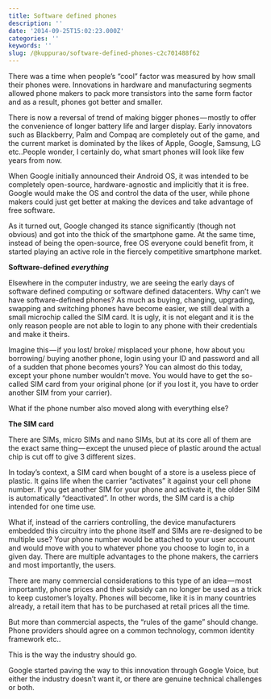 ```yaml
---
title: Software defined phones
description: ''
date: '2014-09-25T15:02:23.000Z'
categories: ''
keywords: ''
slug: /@kuppurao/software-defined-phones-c2c701488f62
---
```


There was a time when people’s “cool” factor was measured by how small their phones were. Innovations in hardware and manufacturing segments allowed phone makers to pack more transistors into the same form factor and as a result, phones got better and smaller.

There is now a reversal of trend of making bigger phones — mostly to offer the convenience of longer battery life and larger display. Early innovators such as Blackberry, Palm and Compaq are completely out of the game, and the current market is dominated by the likes of Apple, Google, Samsung, LG etc..People wonder, I certainly do, what smart phones will look like few years from now.

When Google initially announced their Android OS, it was intended to be completely open-source, hardware-agnostic and implicitly that it is free. Google would make the OS and control the data of the user, while phone makers could just get better at making the devices and take advantage of free software.

As it turned out, Google changed its stance significantly (though not obvious) and got into the thick of the smartphone game. At the same time, instead of being the open-source, free OS everyone could benefit from, it started playing an active role in the fiercely competitive smartphone market.

**Software-defined _everything_**

Elsewhere in the computer industry, we are seeing the early days of software defined computing or software defined datacenters. Why can’t we have software-defined phones? As much as buying, changing, upgrading, swapping and switching phones have become easier, we still deal with a small microchip called the SIM card. It is ugly, it is not elegant and it is the only reason people are not able to login to any phone with their credentials and make it theirs.

Imagine this — if you lost/ broke/ misplaced your phone, how about you borrowing/ buying another phone, login using your ID and password and all of a sudden that phone becomes yours? You can almost do this today, except your phone number wouldn’t move. You would have to get the so-called SIM card from your original phone (or if you lost it, you have to order another SIM from your carrier).

What if the phone number also moved along with everything else?

**The SIM card**

There are SIMs, micro SIMs and nano SIMs, but at its core all of them are the exact same thing — except the unused piece of plastic around the actual chip is cut off to give 3 different sizes.

In today’s context, a SIM card when bought of a store is a useless piece of plastic. It gains life when the carrier “activates” it against your cell phone number. If you get another SIM for your phone and activate it, the older SIM is automatically “deactivated”. In other words, the SIM card is a chip intended for one time use.

What if, instead of the carriers controlling, the device manufacturers embedded this circuitry into the phone itself and SIMs are re-designed to be multiple use? Your phone number would be attached to your user account and would move with you to whatever phone you choose to login to, in a given day. There are multiple advantages to the phone makers, the carriers and most importantly, the users.

There are many commercial considerations to this type of an idea — most importantly, phone prices and their subsidy can no longer be used as a trick to keep customer’s loyalty. Phones will become, like it is in many countries already, a retail item that has to be purchased at retail prices all the time.

But more than commercial aspects, the “rules of the game” should change. Phone providers should agree on a common technology, common identity framework etc..

This is the way the industry should go.

Google started paving the way to this innovation through Google Voice, but either the industry doesn’t want it, or there are genuine technical challenges or both.